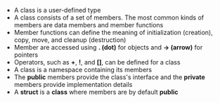 - A class is a user-defined type
- A class consists of a set of members. The most common kinds of members are data members and member functions
- Member functions can define the meaning of initialization (creation), copy, move, and cleanup (destruction)
- Member are accessed using **. (dot)** for objects and **-> (arrow)** for pointers
- Operators, such as **+**, **!**, and **[]**, can be defined for a class
- A class is a namespace containing its members
- The **public** members provide the class's interface and the **private** members provide implementation details
- A **struct** is a **class** where members are by default **public** 

